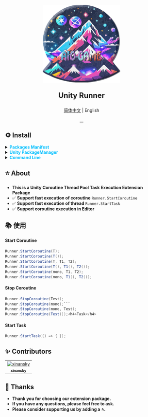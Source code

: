 <p align="center"> 
<img src="RES/Logo.svg" width="256" height="256" alt="https://github.com/AIO-GAME"> 
</p>
<p align="center" style="font-size: 24px;"> 
<b>Unity Runner</b>
</p>
<p align="center"><a href="README_EN.md">简体中文</a> | English</p>
<p align="center">
<a href="https://github.com/AIO-GAME/Runner/security/policy"> 
<img alt="" src="https://img.shields.io/github/package-json/unity/AIO-GAME/Runner"> 
</a>
<a href="https://github.com/AIO-Game/Runner">
<img src="https://img.shields.io/github/license/AIO-Game/Runner" alt=""/>
</a>
<a href="https://github.com/AIO-Game/Runner">
<img src="https://img.shields.io/github/languages/code-size/AIO-Game/Runner?label=size" alt=""/>
</a>
<a href="https://openupm.com/packages/com.aio.runner/">
<img src="https://img.shields.io/npm/v/com.aio.runner?label=openupm&amp;registry_uri=https://package.openupm.com" alt=""/>
</a>
</p>

## ⚙ Install

<details>
<summary>
<span style="color: deepskyblue; "><b>Packages Manifest</b></span>
</summary>

````json
{
  "dependencies": {
    "com.aio.runner": "latest"
  },
  "scopedRegistries": [
    {
      "name": "package.openupm.com",
      "url": "https://package.openupm.com",
      "scopes": [
        "com.aio.runner"
      ]
    }
  ]
}
````

</details>

<details>
<summary>
<span style="color: deepskyblue; "><b>Unity PackageManager</b></span>
</summary>

> open upm *Chinese Version*

~~~
Name: package.openupm.cn
URL: https://package.openupm.cn
Scope(s): com.aio.runner
~~~

> open upm *International Version*

~~~
Name: package.openupm.com
URL: https://package.openupm.com
Scope(s): com.aio.runner
~~~

</details>

<details>
<summary>
<span style="color: deepskyblue; "><b>Command Line</b></span>
</summary>

> open *upm-cli*

~~~
openupm add com.aio.runner
~~~

</details>

## ⭐ About

- **This is a Unity Coroutine Thread Pool Task Execution Extension Package**
- ✅ **Support fast execution of coroutine** `Runner.StartCoroutine`
- ✅ **Support fast execution of thread** `Runner.StartTask`
- ✅ **Support coroutine execution in Editor**

## 📚 使用

<h4>Start Coroutine</h4>

```csharp 
Runner.StartCoroutine(T);
Runner.StartCoroutine(T());
Runner.StartCoroutine(T, T1, T2);
Runner.StartCoroutine(T(), T1(), T2());
Runner.StartCoroutine(mono, T1, T2);
Runner.StartCoroutine(mono, T1(), T2());
``` 

<h4>Stop Coroutine</h4>

```csharp
Runner.StopCoroutine(Test);
Runner.StopCoroutine(mono);```
Runner.StopCoroutine(mono, Test);
Runner.StopCoroutine(Test());<h4>Task</h4>      
``` 

<h4>Start Task</h4>

```csharp
Runner.StartTask(() => { });
```  

## ✨ Contributors

<!-- readme: collaborators,contributors -start -->
<table>
	<tbody>
		<tr>
            <td align="center">
                <a href="https://github.com/xinansky">
                    <img src="https://avatars.githubusercontent.com/u/45371089?v=4" width="64;" alt="xinansky"/>
                    <br />
                    <sub><b>xinansky</b></sub>
                </a>
            </td>
		</tr>
	<tbody>
</table>
<!-- readme: collaborators,contributors -end -->

## 📢 Thanks

- **Thank you for choosing our extension package.**
- **If you have any questions, please feel free to ask.**
- **Please consider supporting us by adding a ⭐.**